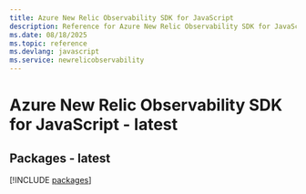 ```yaml
---
title: Azure New Relic Observability SDK for JavaScript
description: Reference for Azure New Relic Observability SDK for JavaScript
ms.date: 08/18/2025
ms.topic: reference
ms.devlang: javascript
ms.service: newrelicobservability
---
```

# Azure New Relic Observability SDK for JavaScript - latest
## Packages - latest
[!INCLUDE [packages](new-relic-observability-index.md)]